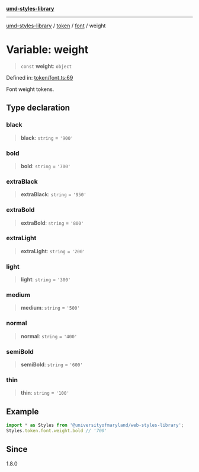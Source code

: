 [**umd-styles-library**](../../../../README.md)

***

[umd-styles-library](../../../../modules.md) / [token](../../../README.md) / [font](../README.md) / weight

# Variable: weight

> `const` **weight**: `object`

Defined in: [token/font.ts:69](https://github.com/UMD-Digital/design-system/blob/2d95010ba8e3e1595ebab66599330577b600c5fb/packages/styles/source/token/font.ts#L69)

Font weight tokens.

## Type declaration

### black

> **black**: `string` = `'900'`

### bold

> **bold**: `string` = `'700'`

### extraBlack

> **extraBlack**: `string` = `'950'`

### extraBold

> **extraBold**: `string` = `'800'`

### extraLight

> **extraLight**: `string` = `'200'`

### light

> **light**: `string` = `'300'`

### medium

> **medium**: `string` = `'500'`

### normal

> **normal**: `string` = `'400'`

### semiBold

> **semiBold**: `string` = `'600'`

### thin

> **thin**: `string` = `'100'`

## Example

```typescript
import * as Styles from '@universityofmaryland/web-styles-library';
Styles.token.font.weight.bold // '700'
```

## Since

1.8.0
